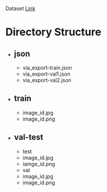 Dataset [Link]()
# Directory Structure
- ## json
  - via_export-train.json
  - via_export-val1.json
  - via_export-val2.json
- ## train
  - image_id.jpg
  - image_id.png
- ## val-test
  -  test
    - image_id.jpg
    - iamge_id.png  
  -  val
    - image_id.jpg
    - image_id.png  
